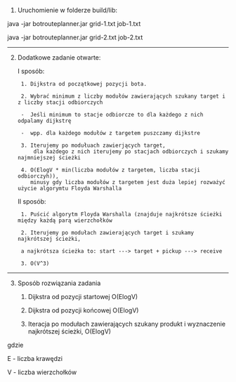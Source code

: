 1. Uruchomienie w folderze build/lib:

java -jar botrouteplanner.jar grid-1.txt job-1.txt

java -jar botrouteplanner.jar grid-2.txt job-2.txt


----------------------------------------------------------------------


2. Dodatkowe zadanie otwarte:

    I sposób:
    
        1. Dijkstra od początkowej pozycji bota.
       
        2. Wybrać minimum z liczby modułów zawierających szukany target i z liczby stacji odbiorczych
       
        -  Jeśli minimum to stacje odbiorcze to dla każdego z nich odpalamy dijkstrę
        
        -  wpp. dla każdego modułów z targetem puszczamy dijkstre
        
        3. Iterujemy po modułuach zawierjących target,
            dla każdego z nich iterujemy po stacjach odbiorczych i szukamy najmniejszej ścieżki
            
        4. O(ElogV * min(liczba modułów z targetem, liczba stacji odbiorczyh)),
           minusy gdy liczba modułów z targetem jest duża lepiej rozważyć użycie algorymtu Floyda Warshalla




    II sposób:
    
        1. Puścić algorytm Floyda Warshalla (znajduje najkrótsze ścieżki między każdą parą wierzchołków
        
        2. Iterujemy po modułach zawierających target i szukamy najkrótszej ścieżki,
        
        a najkrótsza ścieżka to: start ---> target + pickup ---> receive
        
        3. O(V^3)


----------------------------------------------------------------------


3. Sposób rozwiązania zadania

    1. Dijkstra od pozycji startowej O(ElogV)
    
    2. Dijkstra od pozycji końcowej O(ElogV)
    
    3. Iteracja po modułach zawierających szukany produkt i wyznaczenie najkrótszej ścieżki,
    O(ElogV)
    

gdzie

E - liczba krawędzi

V - liczba wierzchołków

